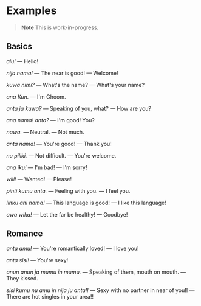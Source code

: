 # Examples

> **Note** This is work-in-progress.

## Basics

*alu!* — Hello!

*nija nama!* — The near is good! — Welcome!

*kuwa nimi?* — What's the name? — What's your name?

*ana Kun.* — I'm Ghoom.

*anta ja kuwa?* — Speaking of you, what? — How are you?

*ana nama! anta?* — I'm good! You?

*nawa.* — Neutral. — Not much.

*anta nama!* — You're good! — Thank you!

*nu piliki.* — Not difficult. — You're welcome.

*ana iku!* — I'm bad! — I'm sorry!

*wili!* — Wanted! — Please!

*pinti kumu anta.* — Feeling with you. — I feel you.

*linku ani nama!* — This language is good! — I like this language!

*awa wika!* — Let the far be healthy! — Goodbye!

## Romance

*anta amu!* — You're romantically loved! — I love you!

*anta sisi!* — You're sexy!

*anun anun ja mumu in mumu.* — Speaking of them, mouth on mouth. — They kissed.

*sisi kumu nu amu in nija ju anta!!* — Sexy with no partner in near of you!! — There are hot singles in your area!!